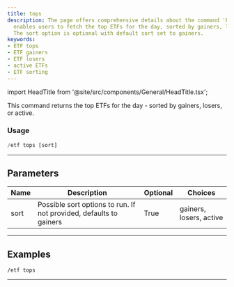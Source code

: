 ```yaml
---
title: tops
description: The page offers comprehensive details about the command 'ETF tops' which
  enables users to fetch the top ETFs for the day, sorted by gainers, losers, or active.
  The sort option is optional with default sort set to gainers.
keywords:
- ETF tops
- ETF gainers
- ETF losers
- active ETFs
- ETF sorting
---
```


import HeadTitle from '@site/src/components/General/HeadTitle.tsx';

<HeadTitle title="etf: tops - Telegram Reference | OpenBB Bot Docs" />

This command returns the top ETFs for the day - sorted by gainers, losers, or active.

### Usage

```python wordwrap
/etf tops [sort]
```

---

## Parameters

| Name | Description | Optional | Choices |
| ---- | ----------- | -------- | ------- |
| sort | Possible sort options to run. If not provided, defaults to gainers | True | gainers, losers, active |


---

## Examples

```
/etf tops
```
---
